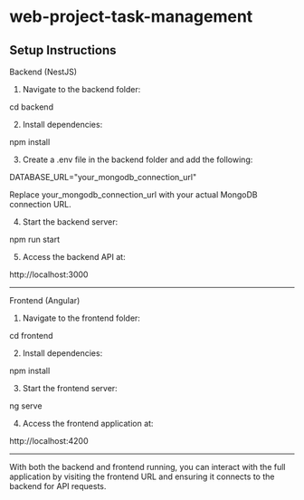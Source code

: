 ﻿# web-project-task-management

## Setup Instructions

Backend (NestJS)

1. Navigate to the backend folder:

cd backend


2. Install dependencies:

npm install


3. Create a .env file in the backend folder and add the following:

DATABASE_URL="your_mongodb_connection_url"

Replace your_mongodb_connection_url with your actual MongoDB connection URL.


4. Start the backend server:

npm run start


5. Access the backend API at:

http://localhost:3000




---

Frontend (Angular)

1. Navigate to the frontend folder:

cd frontend


2. Install dependencies:

npm install


3. Start the frontend server:

ng serve


4. Access the frontend application at:

http://localhost:4200




---

With both the backend and frontend running, you can interact with the full application by visiting the frontend URL and ensuring it connects to the backend for API requests.
